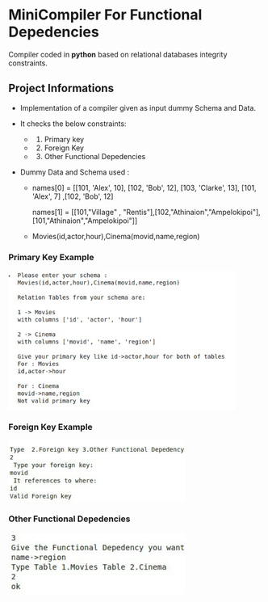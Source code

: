 # MiniCompiler For Functional Depedencies

Compiler coded in **python** based on relational databases integrity constraints.

## Project Informations

- Implementation of a compiler given as input dummy Schema and Data.
- It checks the below constraints: 
    - 1. Primary key 
    - 2. Foreign Key 
    - 3. Other Functional Depedencies
  
 - Dummy Data and Schema used :
   - names[0] = [[101, 'Alex', 10], [102, 'Bob', 12], [103, 'Clarke', 13], [101, 'Alex', 7] ,[102, 'Bob', 12]

     names[1] = [[101,"Village" , "Rentis"],[102,"Athinaion","Ampelokipoi"],[101,"Athinaion","Ampelokipoi"]]
     
   - Movies(id,actor,hour),Cinema(movid,name,region)
   
 ### Primary Key Example 
 
 <img src="primary.jpg" width="450" align="center">
 
 
 ### Foreign Key Example
 
 <img src="foreign.jpg" width="350" align="center">
 
 ### Other Functional Depedencies
 
 <img src="depeden.jpg" width="350" align="center">

